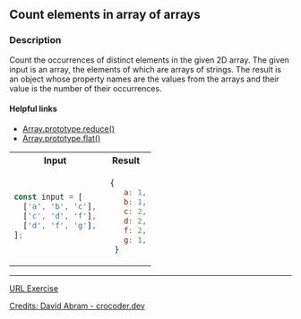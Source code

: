 ## Count elements in array of arrays

### Description

Count the occurrences of distinct elements in the given 2D array. The given input is an array, the elements of which are arrays of strings. The result is an object whose property names are the values from the arrays and their value is the number of their occurrences.

#### Helpful links

- [Array.prototype.reduce()](https://developer.mozilla.org/en-US/docs/Web/JavaScript/Reference/Global_Objects/Array/Reduce)
- [Array.prototype.flat()](https://developer.mozilla.org/en-US/docs/Web/JavaScript/Reference/Global_Objects/Array/flat)

<table>
  <tr>
    <th> Input </th> <th> Result </th>
  </tr>
  <tr>
  <td>

```javascript
const input = [
  ['a', 'b', 'c'],
  ['c', 'd', 'f'],
  ['d', 'f', 'g'],
];
```

  </td>
  <td>

```javascript
 {
    a: 1,
    b: 1,
    c: 2,
    d: 2,
    f: 2,
    g: 1,
  }
```

  </td>
  </tr>
</table>

<hr/>

[URL Exercise](https://www.crocoder.dev/blog/map-filter-reduce-exercises/#count-elements-in-array-of-arrays)

[Credits: David Abram - crocoder.dev](https://www.crocoder.dev/blog/map-filter-reduce-exercises/)
